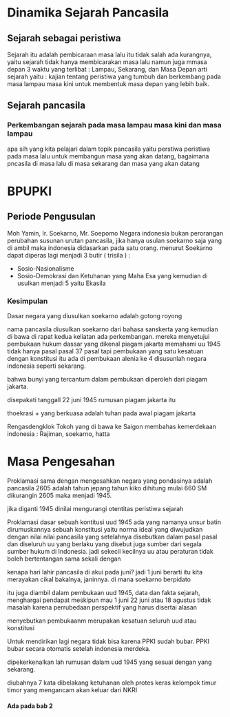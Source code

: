 # Dinamika Sejarah Pancasila #
## Sejarah sebagai peristiwa ##
Sejarah itu adalah pembicaraan masa lalu itu tidak salah ada kurangnya, yaitu sejarah tidak hanya membicarakan masa lalu namun juga mmasa depan
3 waktu yang terlibat :
Lampau, Sekarang, dan Masa Depan
arti sejarah yaitu : kajian tentang peristiwa yang tumbuh dan berkembang pada masa lampau masa kini untuk membentuk masa depan yang lebih baik.


## Sejarah pancasila ##
### Perkembangan sejarah  pada masa lampau masa kini dan masa lampau ###
apa sih yang kita pelajari dalam topik pancasila yaitu perstiwa peristiwa pada masa lalu untuk membangun masa yang akan datang, bagaimana pncasila di masa lalu di masa sekarang dan masa yang akan datang

# BPUPKI #
## Periode Pengusulan ##
Moh Yamin, Ir. Soekarno, Mr. Soepomo
Negara indonesia bukan perorangan
perubahan susunan urutan pancasila, jika hanya usulan soekarno saja yang di ambil maka indonesia didasarkan pada satu orang.
menurut Soekarno dapat diperas lagi menjadi 3 butir ( trisila ) :
- Sosio-Nasionalisme
- Sosio-Demokrasi dan Ketuhanan yang Maha Esa
yang kemudian di usulkan menjadi 5 yaitu Ekasila

### Kesimpulan ###
Dasar negara yang diusulkan soekarno adalah gotong royong

nama pancasila diusulkan soekarno dari bahasa sanskerta yang kemudian di bawa di rapat kedua keliatan ada perkembangan.
mereka menyetujui pembukaan hukum dassar yang dikenal piagam jakarta
memahami uu 1945 tidak hanya pasal pasal 37 pasal tapi pembukaan yang satu kesatuan dengan konstitusi itu ada di pembukaan alenia ke 4 disusunlah  negara indonesia seperti sekarang.

bahwa bunyi yang tercantum dalam pembukaan diperoleh dari piagam jakarta.

disepakati tanggall 22 juni 1945
rumusan piagam jakarta itu 

thoekrasi + yang berkuasa adalah tuhan pada awal piagam jakarta 

Rengasdengklok
Tokoh yang di bawa ke Saigon membahas kemerdekaan indonesia : Rajiman, soekarno, hatta

# Masa Pengesahan #
Proklamasi sama dengan mengesahkan negara yang pondasinya adalah pancasila
2605 adalah tahun jepang tahun kiko dihitung mulai 660 SM dikurangin 2605 maka menjadi 1945.

jika diganti 1945 dinilai mengurangi otentitas peristiwa sejarah

Proklamasi dasar sebuah kontitusi uud 1945
ada yang namanya unsur batin dirumuskannya sebuah konstitusi yaitu norma ideal yang diwujudkan dengan nilai nilai pancasila yang setelahnya disebutkan dalam pasal pasal dan diseluruh uu yang berlaku yang disebut juga sumber dari segala sumber hukum di Indonesia. jadi sekecil kecilnya uu atau peraturan tidak boleh bertentangan sama sekali dengan 

kenapa hari lahir pancasila di akui pada juni?
jadi 1 juni berarti itu kita merayakan cikal bakalnya, janinnya. di mana soekarno berpidato

itu juga diambil dalam pembukaan uud 1945, data dan fakta sejarah, menghargai pendapat
meskipun mau 1 juni 22 juni atau 18 agustus tidak masalah karena perrubedaan perspektif yang harus disertai alasan

menyebutkan pembukaanm merupakan kesatuan seluruh uud atau konstitusi

Untuk mendirikan lagi negara tidak bisa karena PPKI sudah bubar. PPKI bubar secara otomatis setelah indonesia merdeka.

dipekerkenalkan lah rumusan dalam uud 1945 yang sesuai dengan yang sekarang.

diubahnya 7 kata dibelakang ketuhanan oleh protes keras kelompok timur timor yang mengancam akan keluar dari NKRI

#### Ada pada bab 2 ####
